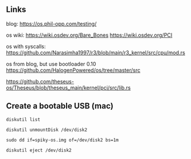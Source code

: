 ## Links

blog:
https://os.phil-opp.com/testing/

os wiki:
https://wiki.osdev.org/Bare_Bones
https://wiki.osdev.org/PCI

os with syscalls:
https://github.com/Narasimha1997/r3/blob/main/r3_kernel/src/cpu/mod.rs

os from blog, but use bootloader 0.10
https://github.com/HalogenPowered/os/tree/master/src

https://github.com/theseus-os/Theseus/blob/theseus_main/kernel/pci/src/lib.rs

## Create a bootable USB (mac)

```shell
diskutil list

diskutil unmountDisk /dev/disk2

sudo dd if=spiky-os.img of=/dev/disk2 bs=1m

diskutil eject /dev/disk2
```
